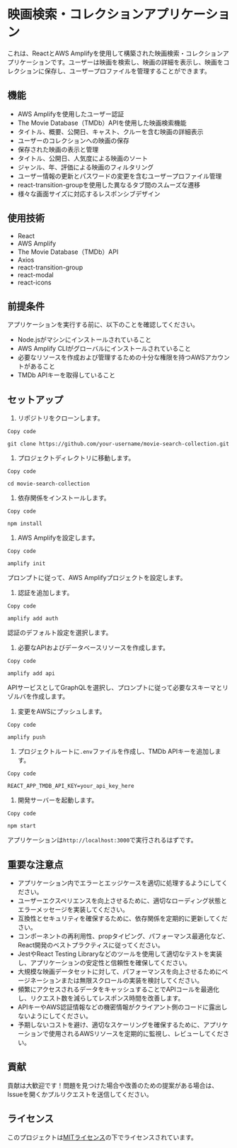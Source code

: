 # 映画検索・コレクションアプリケーション

これは、ReactとAWS Amplifyを使用して構築された映画検索・コレクションアプリケーションです。ユーザーは映画を検索し、映画の詳細を表示し、映画をコレクションに保存し、ユーザープロファイルを管理することができます。

## 機能

- AWS Amplifyを使用したユーザー認証
- The Movie Database（TMDb）APIを使用した映画検索機能
- タイトル、概要、公開日、キャスト、クルーを含む映画の詳細表示
- ユーザーのコレクションへの映画の保存
- 保存された映画の表示と管理
- タイトル、公開日、人気度による映画のソート
- ジャンル、年、評価による映画のフィルタリング
- ユーザー情報の更新とパスワードの変更を含むユーザープロファイル管理
- react-transition-groupを使用した異なるタブ間のスムーズな遷移
- 様々な画面サイズに対応するレスポンシブデザイン

## 使用技術

- React
- AWS Amplify
- The Movie Database（TMDb）API
- Axios
- react-transition-group
- react-modal
- react-icons

## 前提条件

アプリケーションを実行する前に、以下のことを確認してください。

- Node.jsがマシンにインストールされていること
- AWS Amplify CLIがグローバルにインストールされていること
- 必要なリソースを作成および管理するための十分な権限を持つAWSアカウントがあること
- TMDb APIキーを取得していること

## セットアップ

1. リポジトリをクローンします。

```
Copy code

git clone https://github.com/your-username/movie-search-collection.git
```

1. プロジェクトディレクトリに移動します。

```
Copy code

cd movie-search-collection
```

1. 依存関係をインストールします。

```
Copy code

npm install
```

1. AWS Amplifyを設定します。

```
Copy code

amplify init
```

プロンプトに従って、AWS Amplifyプロジェクトを設定します。

1. 認証を追加します。

```
Copy code

amplify add auth
```

認証のデフォルト設定を選択します。

1. 必要なAPIおよびデータベースリソースを作成します。

```
Copy code

amplify add api
```

APIサービスとしてGraphQLを選択し、プロンプトに従って必要なスキーマとリゾルバを作成します。

1. 変更をAWSにプッシュします。

```
Copy code

amplify push
```

1. プロジェクトルートに`.env`ファイルを作成し、TMDb APIキーを追加します。

```
Copy code

REACT_APP_TMDB_API_KEY=your_api_key_here
```

1. 開発サーバーを起動します。

```
Copy code

npm start
```

アプリケーションは`http://localhost:3000`で実行されるはずです。

## 重要な注意点

- アプリケーション内でエラーとエッジケースを適切に処理するようにしてください。
- ユーザーエクスペリエンスを向上させるために、適切なローディング状態とエラーメッセージを実装してください。
- 互換性とセキュリティを確保するために、依存関係を定期的に更新してください。
- コンポーネントの再利用性、propタイピング、パフォーマンス最適化など、React開発のベストプラクティスに従ってください。
- JestやReact Testing Libraryなどのツールを使用して適切なテストを実装し、アプリケーションの安定性と信頼性を確保してください。
- 大規模な映画データセットに対して、パフォーマンスを向上させるためにページネーションまたは無限スクロールの実装を検討してください。
- 頻繁にアクセスされるデータをキャッシュすることでAPIコールを最適化し、リクエスト数を減らしてレスポンス時間を改善します。
- APIキーやAWS認証情報などの機密情報がクライアント側のコードに露出しないようにしてください。
- 予期しないコストを避け、適切なスケーリングを確保するために、アプリケーションで使用されるAWSリソースを定期的に監視し、レビューしてください。

## 貢献

貢献は大歓迎です！問題を見つけた場合や改善のための提案がある場合は、Issueを開くかプルリクエストを送信してください。

## ライセンス

このプロジェクトは[MITライセンス](LICENSE)の下でライセンスされています。